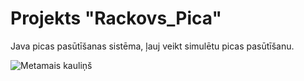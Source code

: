 # Projekts "Rackovs_Pica"
Java picas pasūtīšanas sistēma, ļauj veikt simulētu picas pasūtīšanu.

![Metamais kauliņš](https://media.tenor.com/U-_8BrO2ISUAAAAi/pizza-fish.gif)
